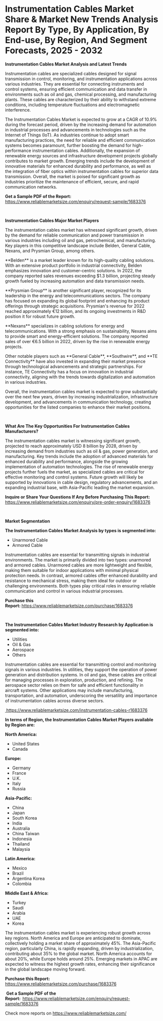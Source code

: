 <p><h1>Instrumentation Cables Market Share & Market New Trends Analysis Report By Type, By Application, By End-use, By Region, And Segment Forecasts, 2025 - 2032</h1></p><p><strong>Instrumentation Cables Market Analysis and Latest Trends</strong></p>
<p><p>Instrumentation cables are specialized cables designed for signal transmission in control, monitoring, and instrumentation applications across various industries. They are essential for connecting instruments and control systems, ensuring efficient communication and data transfer in environments such as oil and gas, chemical processing, and manufacturing plants. These cables are characterized by their ability to withstand extreme conditions, including temperature fluctuations and electromagnetic interference.</p><p>The Instrumentation Cables Market is expected to grow at a CAGR of 10.9% during the forecast period, driven by the increasing demand for automation in industrial processes and advancements in technologies such as the Internet of Things (IoT). As industries continue to adopt smart manufacturing practices, the need for reliable and efficient communication systems becomes paramount, further boosting the demand for high-performance instrumentation cables. Additionally, the expansion of renewable energy sources and infrastructure development projects globally contributes to market growth. Emerging trends include the development of innovative materials for enhanced durability and performance, as well as the integration of fiber optics within instrumentation cables for superior data transmission. Overall, the market is poised for significant growth as industries prioritize the maintenance of efficient, secure, and rapid communication networks.</p></p>
<p><strong>Get a Sample PDF of the Report:&nbsp;</strong> <a href="https://www.reliablemarketsize.com/enquiry/request-sample/1683376?utm_campaign=1998&utm_medium=2&utm_source=Github&utm_content=ia&utm_term=13022025&utm_id=instrumentation-cables">https://www.reliablemarketsize.com/enquiry/request-sample/1683376</a></p>
<p>&nbsp;</p>
<p><strong>Instrumentation Cables Major Market Players</strong></p>
<p><p>The instrumentation cables market has witnessed significant growth, driven by the demand for reliable communication and power transmission in various industries including oil and gas, petrochemical, and manufacturing. Key players in this competitive landscape include Belden, General Cable, Nexans, and Prysmian Group, among others.</p><p>**Belden** is a market leader known for its high-quality cabling solutions. With an extensive product portfolio in industrial connectivity, Belden emphasizes innovation and customer-centric solutions. In 2022, the company reported sales revenues exceeding $1.3 billion, projecting steady growth fueled by increasing automation and data transmission needs.</p><p>**Prysmian Group** is another significant player, recognized for its leadership in the energy and telecommunications sectors. The company has focused on expanding its global footprint and enhancing its product offerings through strategic acquisitions. Prysmian's revenue for 2022 reached approximately €12 billion, and its ongoing investments in R&D position it for robust future growth.</p><p>**Nexans** specializes in cabling solutions for energy and telecommunications. With a strong emphasis on sustainability, Nexans aims to provide smart and energy-efficient solutions. The company reported sales of over €6.5 billion in 2022, driven by the rise in renewable energy projects.</p><p>Other notable players such as **General Cable**, **Southwire**, and **TE Connectivity** have also invested in expanding their market presence through technological advancements and strategic partnerships. For instance, TE Connectivity has a focus on innovation in industrial connectivity, aligning with the trends towards digitalization and automation in various industries.</p><p>Overall, the instrumentation cables market is expected to grow substantially over the next few years, driven by increasing industrialization, infrastructure development, and advancements in communication technology, creating opportunities for the listed companies to enhance their market positions.</p></p>
<p>&nbsp;</p>
<p><strong>What Are The Key Opportunities For Instrumentation Cables Manufacturers?</strong></p>
<p><p>The instrumentation cables market is witnessing significant growth, projected to reach approximately USD 8 billion by 2028, driven by increasing demand from industries such as oil & gas, power generation, and manufacturing. Key trends include the adoption of advanced materials for enhanced durability and performance, alongside the growing implementation of automation technologies. The rise of renewable energy projects further fuels the market, as specialized cables are critical for effective monitoring and control systems. Future growth will likely be supported by innovations in cable design, regulatory advancements, and an expanding industrial base, with Asia-Pacific leading the market expansion.</p></p>
<p><strong>Inquire or Share Your Questions If Any Before Purchasing This Report:</strong> <a href="https://www.reliablemarketsize.com/enquiry/pre-order-enquiry/1683376?utm_campaign=1998&utm_medium=2&utm_source=Github&utm_content=ia&utm_term=13022025&utm_id=instrumentation-cables">https://www.reliablemarketsize.com/enquiry/pre-order-enquiry/1683376</a></p>
<p>&nbsp;</p>
<p><strong>Market Segmentation</strong></p>
<p><strong>The Instrumentation Cables Market Analysis by types is segmented into:</strong></p>
<p><ul><li>Unarmored Cable</li><li>Armored Cable</li></ul></p>
<p><p>Instrumentation cables are essential for transmitting signals in industrial environments. The market is primarily divided into two types: unarmored and armored cables. Unarmored cables are more lightweight and flexible, making them suitable for indoor applications with minimal physical protection needs. In contrast, armored cables offer enhanced durability and resistance to mechanical stress, making them ideal for outdoor or challenging environments. Both types play critical roles in ensuring reliable communication and control in various industrial processes.</p></p>
<p><strong>Purchase this Report:&nbsp;</strong><a href="https://www.reliablemarketsize.com/purchase/1683376?utm_campaign=1998&utm_medium=2&utm_source=Github&utm_content=ia&utm_term=13022025&utm_id=instrumentation-cables">https://www.reliablemarketsize.com/purchase/1683376</a></p>
<p>&nbsp;</p>
<p><strong>The Instrumentation Cables Market Industry Research by Application is segmented into:</strong></p>
<p><ul><li>Utilities</li><li>Oil & Gas</li><li>Aerospace</li><li>Others</li></ul></p>
<p><p>Instrumentation cables are essential for transmitting control and monitoring signals in various industries. In utilities, they support the operation of power generation and distribution systems. In oil and gas, these cables are critical for managing processes in exploration, production, and refining. The aerospace sector relies on them for safe and efficient functionality in aircraft systems. Other applications may include manufacturing, transportation, and automation, underscoring the versatility and importance of instrumentation cables across diverse sectors.</p></p>
<p><a href="https://www.reliablemarketsize.com/instrumentation-cables-r1683376?utm_campaign=1998&utm_medium=2&utm_source=Github&utm_content=ia&utm_term=13022025&utm_id=instrumentation-cables">&nbsp;https://www.reliablemarketsize.com/instrumentation-cables-r1683376</a></p>
<p><strong>In terms of Region, the Instrumentation Cables Market Players available by Region are:</strong></p>
<p>
    <p> <strong> North America: </strong>
        <ul>
            <li>United States</li>
            <li>Canada</li>
        </ul>
        </p> 
    <p> <strong> Europe: </strong>
        <ul>
            <li>Germany</li>
            <li>France</li>
            <li>U.K.</li>
            <li>Italy</li>
            <li>Russia</li>
        </ul>
        </p> 
    <p> <strong> Asia-Pacific: </strong>
        <ul>
            <li>China</li>
            <li>Japan</li>
            <li>South Korea</li>
            <li>India</li>
            <li>Australia</li>
            <li>China Taiwan</li>
            <li>Indonesia</li>
            <li>Thailand</li>
            <li>Malaysia</li>
        </ul>
        </p> 
    <p> <strong> Latin America: </strong>
        <ul>
            <li>Mexico</li>
            <li>Brazil</li>
            <li>Argentina Korea</li>
            <li>Colombia</li>
        </ul>
        </p> 
    <p> <strong> Middle East & Africa: </strong>
        <ul>
            <li>Turkey</li>
            <li>Saudi</li>
            <li>Arabia</li>
            <li>UAE</li>
            <li>Korea</li>
        </ul>
    </p>
    </p>
<p><p>The instrumentation cables market is experiencing robust growth across key regions. North America and Europe are anticipated to dominate, collectively holding a market share of approximately 45%. The Asia-Pacific region, particularly China, is rapidly expanding, driven by industrialization, contributing about 35% to the global market. North America accounts for about 20%, while Europe holds around 25%. Emerging markets in APAC are expected to witness the highest growth rates, enhancing their significance in the global landscape moving forward.</p></p>
<p><strong>Purchase this Report: </strong><a href="https://www.reliablemarketsize.com/purchase/1683376?utm_campaign=1998&utm_medium=2&utm_source=Github&utm_content=ia&utm_term=13022025&utm_id=instrumentation-cables">https://www.reliablemarketsize.com/purchase/1683376</a></p>
<p>&nbsp;<strong>Get a Sample PDF of the Report:&nbsp;&nbsp;</strong><a href="https://www.reliablemarketsize.com/enquiry/request-sample/1683376?utm_campaign=1998&utm_medium=2&utm_source=Github&utm_content=ia&utm_term=13022025&utm_id=instrumentation-cables">https://www.reliablemarketsize.com/enquiry/request-sample/1683376</a></p>
<p><strong></strong></p>
<p>Check more reports on <a href="https://www.reliablemarketsize.com/?utm_campaign=1998&utm_medium=2&utm_source=Github&utm_content=ia&utm_term=13022025&utm_id=instrumentation-cables">https://www.reliablemarketsize.com/</a></p>